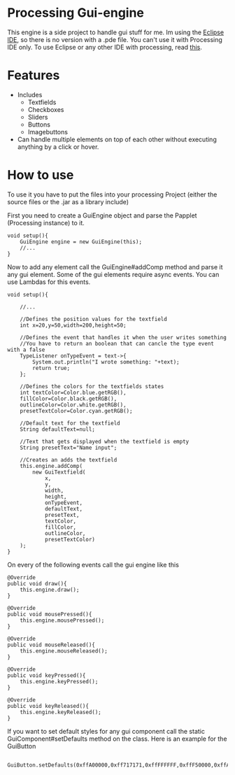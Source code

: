 # Processing Gui-engine
This engine is a side project to handle gui stuff for me.
Im using the [Eclipse IDE](https://www.eclipse.org/), so there is no version with a .pde file. You can't use it with Processing IDE only. To use Eclipse or any other IDE with processing, read [this](https://riptutorial.com/processing/example/31227/using-processing-with-eclipse).

# Features
* Includes
  * Textfields
  * Checkboxes
  * Sliders
  * Buttons
  * Imagebuttons
* Can handle multiple elements on top of each other without executing anything by a click or hover.


# How to use
To use it you have to put the files into your processing Project (either the source files or the .jar as a library include)

First you need to create a GuiEngine object and parse the Papplet (Processing instance) to it.

```
void setup(){
	GuiEngine engine = new GuiEngine(this);
    //...
}
```

Now to add any element call the GuiEngine#addComp method and parse it any gui element.
Some of the gui elements require async events. You can use Lambdas for this events.

```
void setup(){

	//...

	//Defines the position values for the textfield
	int x=20,y=50,width=200,height=50;

	//Defines the event that handles it when the user writes something
	//You have to return an boolean that can cancle the type event with a false
	TypeListener onTypeEvent = text->{
		System.out.println("I wrote something: "+text);
		return true;
	};

	//Defines the colors for the textfields states
	int textColor=Color.blue.getRGB(),
	fillColor=Color.black.getRGB(),
	outlineColor=Color.white.getRGB(),
	presetTextColor=Color.cyan.getRGB();

	//Default text for the textfield
	String defaultText=null;
	
	//Text that gets displayed when the textfield is empty
	String presetText="Name input";

	//Creates an adds the textfield
	this.engine.addComp(
		new GuiTextfield(
			x,
			y,
			width,
			height,
			onTypeEvent,
			defaultText,
			presetText,
			textColor,
			fillColor,
			outlineColor,
			presetTextColor)
	);
}

```

On every of the following events call the gui engine like this

```
@Override
public void draw(){
	this.engine.draw();
}

@Override
public void mousePressed(){
	this.engine.mousePressed();
}

@Override
public void mouseReleased(){
	this.engine.mouseReleased();
}

@Override
public void keyPressed(){
	this.engine.keyPressed();
}

@Override
public void keyReleased(){
	this.engine.keyReleased();
}
```

If you want to set default styles for any gui component call the static GuiComponent#setDefaults method on the class.
Here is an example for the GuiButton

```
	GuiButton.setDefaults(0xffA00000,0xff717171,0xffFFFFFF,0xffF50000,0xffACACAC,0,0);
```